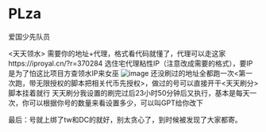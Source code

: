 # PLza
爱国少先队员


<天天领水>
需要你的地址+代理，格式看代码就懂了，代理可以走这家https://iproyal.cn/?r=370284
  选住宅代理粘性IP（注意改成需要的格式），要IP是为了怕这比项目方查领水IP来女巫
![image](https://github.com/user-attachments/assets/a1af9d6e-ca32-4107-a392-9486c2feddbf)
还没刷过的地址全都跑一次<第一次跑，带无限授权的脚本把相关代币先授权>，做过的号可以直接开干<天天刷分>脚本挂着就行
天天刷分我设置的刷完过后23小时50分钟后又执行，基本是每天一次，你可以根据你号的数量来看设置多少，可以叫GPT给你改下

最后：号就上绑了tw和DC的就好，别太贪心了，到时候被发现了大家都寄。
